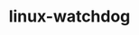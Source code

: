 ---
parent_project: linux
permalink: /engineering/projects/linux/linux-watchdog/
project_link_name: linux-watchdog
project_url: n/a
statsAvailable: 'true'
title: linux-watchdog
---